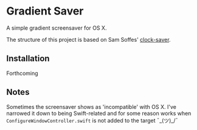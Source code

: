 # Gradient Saver
A simple gradient screensaver for OS X.

The structure of this project is based on Sam Soffes' [clock-saver](https://github.com/soffes/clock-saver).

## Installation
Forthcoming

## Notes
Sometimes the screensaver shows as 'incompatible' with OS X. I've narrowed it down to being Swift-related and for some reason works when `ConfigureWindowController.swift` is not added to the target ¯\_(ツ)_/¯